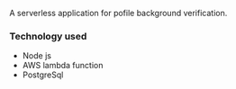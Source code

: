 A serverless application for pofile background verification.

### Technology used

* Node js
* AWS lambda function
* PostgreSql
